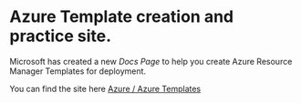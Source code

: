 #  **Azure Template creation and practice site.**
Microsoft has created a new _Docs Page_ to help you create Azure Resource Manager Templates for deployment.


You can find the site here [Azure / Azure Templates](https://docs.microsoft.com/en-us/azure/templates/)